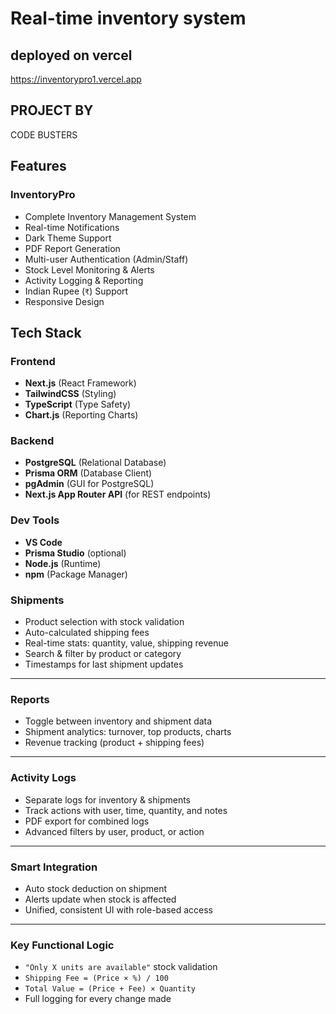 # Real-time inventory system
## deployed on vercel
https://inventorypro1.vercel.app

## PROJECT BY
CODE BUSTERS



##  Features

###  InventoryPro

-  Complete Inventory Management System  
-  Real-time Notifications  
-  Dark Theme Support  
-  PDF Report Generation  
-  Multi-user Authentication (Admin/Staff)  
-  Stock Level Monitoring & Alerts  
-  Activity Logging & Reporting  
-  Indian Rupee (`₹`) Support  
-  Responsive Design  


##  Tech Stack

###  Frontend
- **Next.js** (React Framework)
- **TailwindCSS** (Styling)
- **TypeScript** (Type Safety)
- **Chart.js** (Reporting Charts)

###  Backend
- **PostgreSQL** (Relational Database)
- **Prisma ORM** (Database Client)
- **pgAdmin** (GUI for PostgreSQL)
- **Next.js App Router API** (for REST endpoints)

###  Dev Tools
- **VS Code**
- **Prisma Studio** (optional)
- **Node.js** (Runtime)
- **npm** (Package Manager)

  
###  Shipments

- Product selection with stock validation  
- Auto-calculated shipping fees  
- Real-time stats: quantity, value, shipping revenue  
- Search & filter by product or category  
- Timestamps for last shipment updates  

---

###  Reports

- Toggle between inventory and shipment data  
- Shipment analytics: turnover, top products, charts  
- Revenue tracking (product + shipping fees)  

---

###  Activity Logs

- Separate logs for inventory & shipments  
- Track actions with user, time, quantity, and notes  
- PDF export for combined logs  
- Advanced filters by user, product, or action  

---

###  Smart Integration

- Auto stock deduction on shipment  
- Alerts update when stock is affected  
- Unified, consistent UI with role-based access  

---

###  Key Functional Logic

- `"Only X units are available"` stock validation  
- `Shipping Fee = (Price × %) / 100`  
- `Total Value = (Price + Fee) × Quantity`  
- Full logging for every change made  
